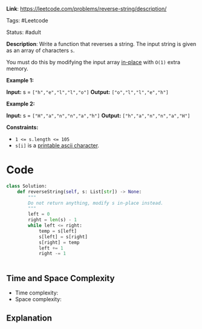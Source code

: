 **Link**: https://leetcode.com/problems/reverse-string/description/

Tags: #Leetcode 

Status: #adult 

**Description**:
Write a function that reverses a string. The input string is given as an array of characters `s`.

You must do this by modifying the input array [in-place](https://en.wikipedia.org/wiki/In-place_algorithm) with `O(1)` extra memory.

**Example 1:**

**Input:** s = `["h","e","l","l","o"]`
**Output:** `["o","l","l","e","h"]`

**Example 2:**

**Input:** s = `["H","a","n","n","a","h"]`
**Output:** `["h","a","n","n","a","H"]`

**Constraints:**

- `1 <= s.length <= 105`
- `s[i]` is a [printable ascii character](https://en.wikipedia.org/wiki/ASCII#Printable_characters).

# Code

```python
class Solution:
    def reverseString(self, s: List[str]) -> None:
        """
        Do not return anything, modify s in-place instead.
        """
        left = 0
        right = len(s) - 1
        while left <= right:
            temp = s[left]
            s[left] = s[right]
            s[right] = temp
            left += 1
            right -= 1
        
```
## Time and Space Complexity

- Time complexity:
- Space complexity:
## Explanation
